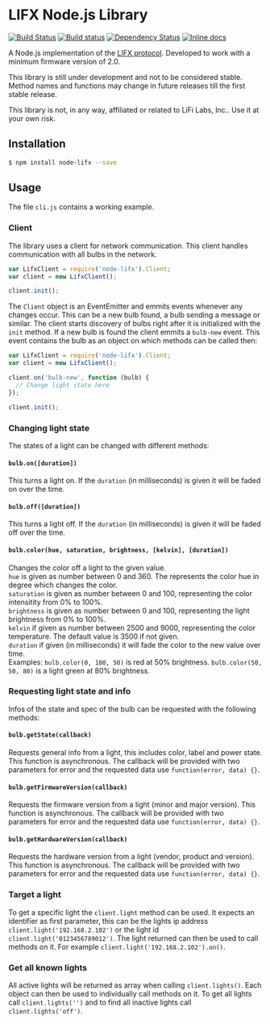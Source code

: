 # LIFX Node.js Library

[![Build Status](https://travis-ci.org/MariusRumpf/node-lifx.svg?branch=master)](https://travis-ci.org/MariusRumpf/node-lifx)
[![Build status](https://ci.appveyor.com/api/projects/status/by1ea0oh53qknq7u?svg=true)](https://ci.appveyor.com/project/MariusRumpf/node-lifx)
[![Dependency Status](https://www.versioneye.com/user/projects/557212093935300021000034/badge.svg?style=flat)](https://www.versioneye.com/user/projects/557212093935300021000034)
[![Inline docs](http://inch-ci.org/github/mariusrumpf/node-lifx.svg?branch=master)](http://inch-ci.org/github/mariusrumpf/node-lifx)

A Node.js implementation of the [LIFX protocol](https://github.com/LIFX/lifx-protocol-docs). Developed to work with a minimum firmware version of 2.0.

This library is still under development and not to be considered stable. Method names and functions may change in future releases till the first stable release.

This library is not, in any way, affiliated or related to LiFi Labs, Inc.. Use it at your own risk.

## Installation

```sh
$ npm install node-lifx --save
```

## Usage
The file `cli.js` contains a working example.

### Client
The library uses a client for network communication. This client handles communication with all bulbs in the network.
```js
var LifxClient = require('node-lifx').Client;
var client = new LifxClient();

client.init();
```
The `Client` object is an EventEmitter and emmits events whenever any changes occur. This can be a new bulb found, a bulb sending a message or similar. The client starts discovery of bulbs right after it is initialized with the `init` method. If a new bulb is found the client emmits a `bulb-new` event. This event contains the bulb as an object on which methods can be called then:

```js
var LifxClient = require('node-lifx').Client;
var client = new LifxClient();

client.on('bulb-new', function (bulb) {
  // Change light state here
});

client.init();
```

### Changing light state
The states of a light can be changed with different methods:

#### `bulb.on([duration])`  
This turns a light on. If the `duration` (in milliseconds) is given it will be faded on over the time.

#### `bulb.off([duration])`  
This turns a light off. If the `duration` (in milliseconds) is given it will be faded off over the time.

#### `bulb.color(hue, saturation, brightness, [kelvin], [duration])`  
Changes the color off a light to the given value.  
`hue` is given as number between 0 and 360. The represents the color hue in degree which changes the color.  
`saturation` is given as number between 0 and 100, representing the color intensitity from 0% to 100%.  
`brightness` is given as number between 0 and 100, representing the light brightness from 0% to 100%.  
`kelvin` if given as number between 2500 and 9000, representing the color temperature. The default value is 3500 if not given.  
`duration` if given (in milliseconds) it will fade the color to the new value over time.  
Examples: `bulb.color(0, 100, 50)` is red at 50% brightness. `bulb.color(50, 50, 80)` is a light green at 80% brightness.

### Requesting light state and info
Infos of the state and spec of the bulb can be requested with the following methods:

#### `bulb.getState(callback)`
Requests general info from a light, this includes color, label and power state. This function is asynchronous. The callback will be provided with two parameters for error and the requested data use `function(error, data) {}`.

#### `bulb.getFirmwareVersion(callback)`
Requests the firmware version from a light (minor and major version). This function is asynchronous. The callback will be provided with two parameters for error and the requested data use `function(error, data) {}`.

#### `bulb.getHardwareVersion(callback)`
Requests the hardware version from a light (vendor, product and version). This function is asynchronous. The callback will be provided with two parameters for error and the requested data use `function(error, data) {}`.

### Target a light
To get a specific light the `client.light` method can be used. It expects an identifier as first parameter, this can be the lights ip address `client.light('192.168.2.102')` or the light id `client.light('0123456789012')`. The light returned can then be used to call methods on it. For example `client.light('192.168.2.102').on()`.

### Get all known lights
All active lights will be returned as array when calling `client.lights()`. Each object can then be used to individually call methods on it. To get all lights call `client.lights('')` and to find all inactive lights call `client.lights('off')`.
